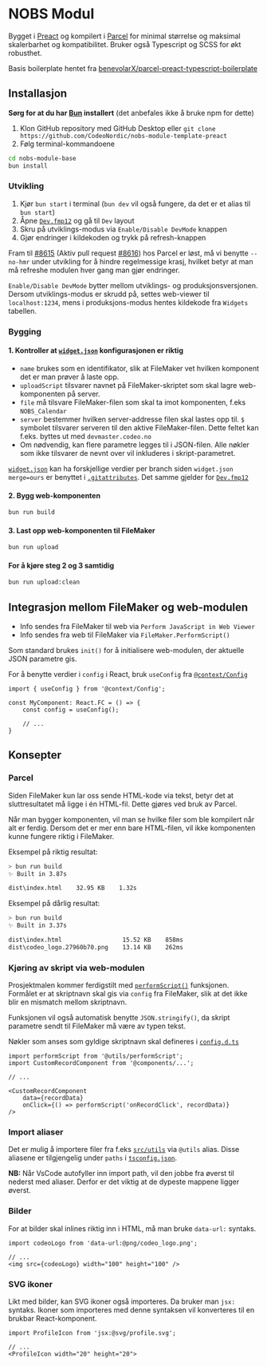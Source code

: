# NOBS Modul
Bygget i [Preact](https://preactjs.com/) og kompilert i [Parcel](https://parceljs.org/) for minimal størrelse og maksimal skalerbarhet og kompatibilitet. Bruker også Typescript og SCSS for økt robusthet.

Basis boilerplate hentet fra [benevolarX/parcel-preact-typescript-boilerplate](https://github.com/benevolarX/parcel-preact-typescript-boilerplate)

## Installasjon
**Sørg for at du har [Bun](https://bun.sh) installert** (det anbefales ikke å bruke npm for dette)

1. Klon GitHub repository med GitHub Desktop eller `git clone https://github.com/CodeoNordic/nobs-module-template-preact`
2. Følg terminal-kommandoene
```sh
cd nobs-module-base
bun install
```

### Utvikling
1. Kjør `bun start` i terminal (`bun dev` vil også fungere, da det er et alias til `bun start`)
2. Åpne [`Dev.fmp12`](./Dev.fmp12) og gå til `Dev` layout
3. Skru på utviklings-modus via `Enable/Disable DevMode` knappen
4. Gjør endringer i kildekoden og trykk på refresh-knappen

Fram til [#8615](https://github.com/parcel-bundler/parcel/issues/8615) (Aktiv pull request [#8616](https://github.com/parcel-bundler/parcel/pull/8616)) hos Parcel er løst, må vi benytte `--no-hmr` under utvikling for å hindre regelmessige krasj, hvilket betyr at man må refreshe modulen hver gang man gjør endringer.

`Enable/Disable DevMode` bytter mellom utviklings- og produksjonsversjonen. Dersom utviklings-modus er skrudd på, settes web-viewer til `localhost:1234`, mens i produksjons-modus hentes kildekode fra `Widgets` tabellen.

### Bygging
#### 1. Kontroller at [`widget.json`](./widget.json) konfigurasjonen er riktig
- `name` brukes som en identifikator, slik at FileMaker vet hvilken komponent det er man prøver å laste opp.
- `uploadScript` tilsvarer navnet på FileMaker-skriptet som skal lagre web-komponenten på server.
- `file` må tilsvare FileMaker-filen som skal ta imot komponenten, f.eks `NOBS_Calendar`
- `server` bestemmer hvilken server-addresse filen skal lastes opp til. `$` symbolet tilsvarer serveren til den aktive FileMaker-filen. Dette feltet kan f.eks. byttes ut med `devmaster.codeo.no`
- Om nødvendig, kan flere parametre legges til i JSON-filen. Alle nøkler som ikke tilsvarer de nevnt over vil inkluderes i skript-parametret.

[`widget.json`](./widget.json) kan ha forskjellige verdier per branch siden `widget.json merge=ours` er benyttet i [`.gitattributes`](./.gitattributes).
Det samme gjelder for [`Dev.fmp12`](./Dev.fmp12)

#### 2. Bygg web-komponenten
```sh
bun run build
```

#### 3. Last opp web-komponenten til FileMaker
```sh
bun run upload
```

#### For å kjøre steg 2 og 3 samtidig
```sh
bun run upload:clean
```

## Integrasjon mellom FileMaker og web-modulen
- Info sendes fra FileMaker til web via `Perform JavaScript in Web Viewer`
- Info sendes fra web til FileMaker via `FileMaker.PerformScript()`

Som standard brukes `init()` for å initialisere web-modulen, der aktuelle JSON parametre gis.

For å benytte verdier i `config` i React, bruk `useConfig` fra [`@context/Config`](./src/context/Config.tsx)

```tsx
import { useConfig } from '@context/Config';

const MyComponent: React.FC = () => {
    const config = useConfig();

    // ...
}
```

## Konsepter
### Parcel
Siden FileMaker kun lar oss sende HTML-kode via tekst, betyr det at sluttresultatet må ligge i én HTML-fil. Dette gjøres ved bruk av Parcel.

Når man bygger komponenten, vil man se hvilke filer som ble kompilert når alt er ferdig. Dersom det er mer enn bare HTML-filen, vil ikke komponenten kunne fungere riktig i FileMaker.

Eksempel på riktig resultat:
```sh
> bun run build
✨ Built in 3.87s

dist\index.html    32.95 KB    1.32s
```

Eksempel på dårlig resultat:
```sh
> bun run build
✨ Built in 3.37s

dist\index.html                 15.52 KB    858ms
dist\codeo_logo.27960b70.png    13.14 KB    262ms
```

### Kjøring av skript via web-modulen
Prosjektmalen kommer ferdigstilt med [`performScript()`](./src/utils/performScript.ts) funksjonen. Formålet er at skriptnavn skal gis via `config` fra FileMaker, slik at det ikke blir en mismatch mellom skriptnavn.

Funksjonen vil også automatisk benytte `JSON.stringify()`, da skript parametre sendt til FileMaker må være av typen tekst.

Nøkler som anses som gyldige skriptnavn skal defineres i [`config.d.ts`](src/types/config.d.ts)

```tsx
import performScript from '@utils/performScript';
import CustomRecordComponent from '@components/...';

// ...

<CustomRecordComponent
    data={recordData}
    onClick={() => performScript('onRecordClick', recordData)}
/>
```

### Import aliaser
Det er mulig å importere filer fra f.eks [`src/utils`](./src/utils/) via `@utils` alias.
Disse aliasene er tilgjengelig under `paths` i [`tsconfig.json`](./tsconfig.json).

**NB:** Når VsCode autofyller inn import path, vil den jobbe fra øverst til nederst med aliaser.
Derfor er det viktig at de dypeste mappene ligger øverst.

### Bilder
For at bilder skal inlines riktig inn i HTML, må man bruke `data-url:` syntaks.
```tsx
import codeoLogo from 'data-url:@png/codeo_logo.png';

// ...
<img src={codeoLogo} width="100" height="100" />
```

### SVG ikoner
Likt med bilder, kan SVG ikoner også importeres. Da bruker man `jsx:` syntaks.
Ikoner som importeres med denne syntaksen vil konverteres til en brukbar React-komponent.
```tsx
import ProfileIcon from 'jsx:@svg/profile.svg';

// ...
<ProfileIcon width="20" height="20">
```